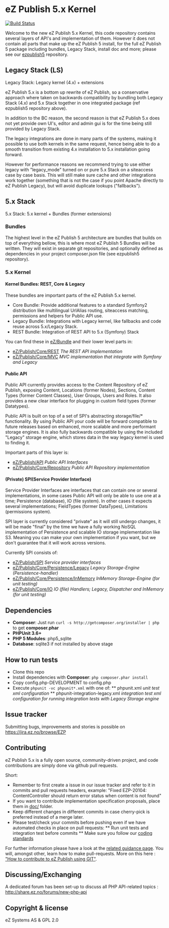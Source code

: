# eZ Publish 5.x Kernel
[![Build Status](https://travis-ci.org/ezsystems/ezp-next.png?branch=master)](https://travis-ci.org/ezsystems/ezp-next)

Welcome to the new eZ Publish 5.x Kernel, this code repository contains several layers of API's and implementation of them.
However it does not contain all parts that make up the eZ Publish 5 install, for the full eZ Publish 5 package including
bundles, Legacy Stack, install doc and more; please see our [ezpublish5](https://github.com/ezsystems/ezpublish5) repository.

## Legacy Stack (LS)

Legacy Stack: Legacy kernel (4.x) + extensions

eZ Publish 5.x is a bottom up rewrite of eZ Publish, so a conservative approach where taken on backwards compatibility
by bundling both Legacy Stack (4.x) and 5.x Stack together in one integrated package (ref ezpublish5 repository above).

In addition to the BC reason, the second reason is that eZ Publish 5.x does not yet provide own UI's, editor and admin
gui is for the time being still provided by Legacy Stack.

The legacy integrations are done in many parts of the systems, making it possible to use both kernels in the same request,
hence being able to do a smooth transition from existing 4.x installation to 5.x installation going forward.

However for performance reasons we recommend trying to use either legacy with "legacy_mode" turned on or pure 5.x Stack
on a siteaccess case by case basis. This will still make sure cache and other integrations work together (something that
is not the case if you point Apache directly to eZ Publish Legacy), but will avoid duplicate lookups ("fallbacks").


## 5.x Stack

5.x Stack: 5.x kernel + Bundles (former extensions)

### Bundles
The highest level in the eZ Publish 5 architecture are bundles that builds on top of everything bellow, this is where
most eZ Publish 5 Bundles  will be written. They will exist in separate git repositories, and optionally
defined as dependencies in your project composer.json file (see ezpublish5 repository).

### 5.x Kernel

#### Kernel Bundles: REST, Core & Legacy
These bundles are important parts of the eZ Publish 5.x kernel.

* Core Bundle: Provide additional features to a standard Symfony2 distribution like multilingual UrlAlias routing,
  siteaccess matching, permissions and helpers for Public API use.
* Legacy Bundle: Integrations with Legacy kernel, like fallbacks and code reuse across 5.x/Legacy Stack.
* REST Bundle: Integration of REST API to 5.x (Symfony) Stack

You can find these in [eZ/Bundle](/ezsystems/ezp-next/tree/master/eZ/Bundle/) and their lower level parts in:
* [eZ/Publish/Core/REST](/ezsystems/ezp-next/tree/master/eZ/Publish/Core/REST/)  *The REST API implementation*
* [eZ/Publish/Core/MVC](/ezsystems/ezp-next/tree/master/eZ/Publish/Core/MVC/)  *MVC implementation that integrate with Symfony and Legacy*


#### Public API
Public API currently provides access to the Content Repository of eZ Publish, exposing Content, Locations
(former Nodes), Sections, Content Types (former Content Classes), User Groups, Users and Roles.
It also provides a new clear interface for plugging in custom field types (former Datatypes).

Public API is built on top of a set of SPI's abstracting storage/file/* functionality.
By using Public API your code will be forward compatible to future releases based on enhanced, more scalable and more
performant storage engines. It is also fully backwards compatible by using the included "Legacy" storage engine, which
stores data in the way legacy kernel is used to finding it.

Important parts of this layer is:
* [eZ/Publish/API](/ezsystems/ezp-next/tree/master/eZ/Publish/API/)  *Public API Interfaces*
* [eZ/Publish/Core/Repository](/ezsystems/ezp-next/tree/master/eZ/Publish/Core/Repository/)  *Public API Repository implementation*

#### (Private) SPI(Service Provider Interface)

Service Provider Interfaces are interfaces that can contain one or several implementations, in some cases Public API
will only be able to use one at a time; Persistence (database), IO (file system). In other cases it expects several
implementations; FieldTypes (former DataTypes), Limitations (permissions system).

SPI layer is currently considered "private" as it will still undergo changes, it will be made "final" by the time we
have a fully working NoSQL implementation of Persistence and scalable IO storage implementation like S3.
Meaning you can make your own implementation if you want, but we don't guarantee that it will work across versions.

Currently SPI consists of:
* [eZ/Publish/SPI](/ezsystems/ezp-next/tree/master/eZ/Publish/SPI/)  *Service provider interfaces*
* [eZ/Publish/Core/Persistence/Legacy](/ezsystems/ezp-next/tree/master/eZ/Publish/Core/Persistence/Legacy/)  *Legacy Storage-Engine (Persistence-handler)*
* [eZ/Publish/Core/Persistence/InMemory](/ezsystems/ezp-next/tree/master/eZ/Publish/Core/Persistence/InMemory/)  *InMemory Storage-Engine (for unit testing)*
* [eZ/Publish/Core/IO](/ezsystems/ezp-next/tree/master/eZ/Publish/Core/IO/)  *IO (file) Handlers; Legacy, Dispatcher and InMemory (for unit testing)*


## Dependencies
* **Composer**: Just run `curl -s http://getcomposer.org/installer | php` to get **composer.phar**
* **PHPUnit 3.6+**
* **PHP 5 Modules**: php5_sqlite
* **Database**: sqlite3 if not installed by above stage

## How to run tests
* Clone this repo
* Install dependencies with **Composer**: `php composer.phar install`
* Copy config.php-DEVELOPMENT to config.php
* Execute `phpunit -vc phpunit*.xml` with one of:
** phpunit.xml  *unit test xml configuration*
** phpunit-integration-legacy.xml  *integration test xml configuration for running integration tests with Legacy Storage engine*

## Issue tracker
Submitting bugs, improvements and stories is possible on https://jira.ez.no/browse/EZP

## Contributing
eZ Publish 5.x is a fully open source, community-driven project, and code contributions are simply done via github pull requests.

Short:
* Remember to first create a issue in our issue tracker and refer to it in commits and pull requests headers, example:
  "Fixed EZP-20104: ContentController should return error status when content is not found"
* If you want to contribute implementation specification proposals, place them in [doc/](/ezsystems/ezp-next/tree/master/doc/) folder.
* Keep different changes in different commits in case cherry-pick is preferred instead of a merge later.
* Please test/check your commits before pushing even if we have automated checks in place on pull requests:
** Run unit tests and integration test before commits
** Make sure you follow our [coding standards](https://github.com/ezsystems/ezcs)

For further information please have a look at the [related guidance page](http://share.ez.no/get-involved/develop). You will, amongst other, learn how to make pull-requests. More on this here : ["How to contribute to eZ Publish using GIT"](http://share.ez.no/learn/ez-publish/how-to-contribute-to-ez-publish-using-git).

## Discussing/Exchanging
A dedicated forum has been set-up to discuss all PHP API-related topics : http://share.ez.no/forums/new-php-api

## Copyright & license
eZ Systems AS & GPL 2.0
